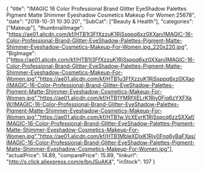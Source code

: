 {
	"title": "IMAGIC 16 Color Professional Brand Glitter EyeShadow Palettes Pigment Matte Shimmer  Eyeshadow Cosmetics Makeup For Women 25678",
	"date": "2018-10-31 10:30:20",
	"SubCat": ["Beauty & Health"],
	"categories": ["Makeup"],
	"thumbnailImage": "https://ae01.alicdn.com/kf/HTB1t3FfXzzuK1RjSsppq6xz0XXan/IMAGIC-16-Color-Professional-Brand-Glitter-EyeShadow-Palettes-Pigment-Matte-Shimmer-Eyeshadow-Cosmetics-Makeup-For-Women.jpg_220x220.jpg",
	"BigImage": ["https://ae01.alicdn.com/kf/HTB1t3FfXzzuK1RjSsppq6xz0XXan/IMAGIC-16-Color-Professional-Brand-Glitter-EyeShadow-Palettes-Pigment-Matte-Shimmer-Eyeshadow-Cosmetics-Makeup-For-Women.jpg","https://ae01.alicdn.com/kf/HTB1u3FfXzzuK1RjSsppq6xz0XXao/IMAGIC-16-Color-Professional-Brand-Glitter-EyeShadow-Palettes-Pigment-Matte-Shimmer-Eyeshadow-Cosmetics-Makeup-For-Women.jpg","https://ae01.alicdn.com/kf/HTB1YMRfXELrK1Rjy0Fjq6zYXFXaW/IMAGIC-16-Color-Professional-Brand-Glitter-EyeShadow-Palettes-Pigment-Matte-Shimmer-Eyeshadow-Cosmetics-Makeup-For-Women.jpg","https://ae01.alicdn.com/kf/HTB1w.VcXEvrK1RjSspcq6zzSXXaf/IMAGIC-16-Color-Professional-Brand-Glitter-EyeShadow-Palettes-Pigment-Matte-Shimmer-Eyeshadow-Cosmetics-Makeup-For-Women.jpg","https://ae01.alicdn.com/kf/HTB1MbleXDjxK1Rjy0Fnq6yBaFXas/IMAGIC-16-Color-Professional-Brand-Glitter-EyeShadow-Palettes-Pigment-Matte-Shimmer-Eyeshadow-Cosmetics-Makeup-For-Women.jpg"],
	"actualPrice": 14.89,
	"comparePrice": 15.89,
	"linkurl": "http://s.click.aliexpress.com/e/bnJSuAK4",
	"inStock": 107
}
